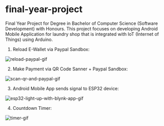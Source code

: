 # final-year-project
Final Year Project for Degree in Bachelor of Computer Science (Software Development) with Honours. This project focuses on developing Android Mobile Application for laundry shop that is integrated with IoT (Internet of Things) using Arduino.

1) Reload E-Wallet via Paypal Sandbox:

![reload-paypal-gif](https://user-images.githubusercontent.com/62368837/132645672-e3a853bb-fed9-449d-8e39-48f8501ab847.gif)



2) Make Payment via QR Code Sanner + Paypal Sandbox:

![scan-qr-and-paypal-gif](https://user-images.githubusercontent.com/62368837/132645809-74509148-ba57-4086-976f-e1a9ec273a03.gif)



3) Android Mobile App sends signal to ESP32 device:

![esp32-light-up-with-blynk-app-gif](https://user-images.githubusercontent.com/62368837/132645985-eb7d328a-75be-4c9c-990c-88932c26ea1e.gif)



4) Countdown Timer:

![timer-gif](https://user-images.githubusercontent.com/62368837/132646197-337bbc55-c841-42f7-bd87-b26960675a81.gif)
